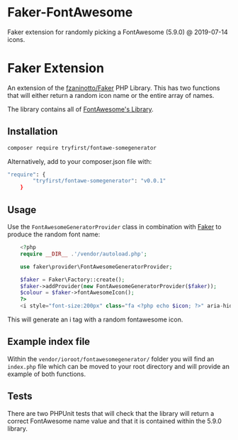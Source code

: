 # Faker-FontAwesome

Faker extension for randomly picking a FontAwesome (5.9.0) @ 2019-07-14 icons.

# Faker Extension

An extension of the [fzaninotto/Faker](https://github.com/fzaninotto/Faker) PHP Library.
This has two functions that will either return a random icon name or the entire array of names.

The library contains all of [FontAwesome's Library](https://fontawesome.com/cheatsheet).

## Installation

```sh
composer require tryfirst/fontawe-somegenerator
```

Alternatively, add to your composer.json file with:

```sh
"require": {
        "tryfirst/fontawe-somegenerator": "v0.0.1"
    }
```

## Usage

Use the `FontAwesomeGeneratorProvider` class in combination with [Faker](https://github.com/fzaninotto/Faker) to produce the random font name:

```php
    <?php
    require __DIR__ .'/vendor/autoload.php';

    use faker\provider\FontAwesomeGeneratorProvider;

    $faker = Faker\Factory::create();
    $faker->addProvider(new FontAwesomeGeneratorProvider($faker));
    $colour = $faker->fontAwesomeIcon();
    ?>
    <i style="font-size:200px" class="fa <?php echo $icon; ?>" aria-hidden="true"></i>
```

This will generate an i tag with a random fontawesome icon.

## Example index file

Within the `vendor/ioroot/fontawesomegenerator/` folder you will find an `index.php` file which can be moved
to your root directory and will provide an example of both functions.

## Tests

There are two PHPUnit tests that will check that the library will return a correct FontAwesome name value and that it is contained
within the 5.9.0 library.
